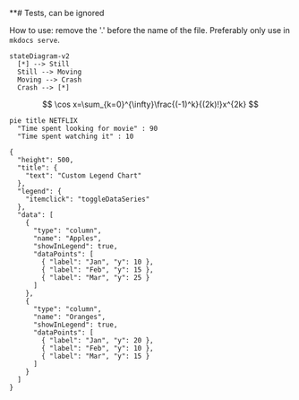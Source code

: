 **# Tests, can be ignored

How to use:
remove the '.' before the name of the file. Preferably only use in `mkdocs serve`.

<!-- Could use some work on the themes, but it isn't an issue -->
```mermaid
stateDiagram-v2
  [*] --> Still
  Still --> Moving
  Moving --> Crash
  Crash --> [*]

```

<!-- Nice KaTeX works -->
$$
\cos x=\sum_{k=0}^{\infty}\frac{(-1)^k}{(2k)!}x^{2k}
$$

```mermaid
pie title NETFLIX
  "Time spent looking for movie" : 90
  "Time spent watching it" : 10
```

```canvasjs
{
  "height": 500,
  "title": {
    "text": "Custom Legend Chart"
  },
  "legend": {
    "itemclick": "toggleDataSeries"
  },
  "data": [
    {
      "type": "column",
      "name": "Apples",
      "showInLegend": true,
      "dataPoints": [
        { "label": "Jan", "y": 10 },
        { "label": "Feb", "y": 15 },
        { "label": "Mar", "y": 25 }
      ]
    },
    {
      "type": "column",
      "name": "Oranges",
      "showInLegend": true,
      "dataPoints": [
        { "label": "Jan", "y": 20 },
        { "label": "Feb", "y": 10 },
        { "label": "Mar", "y": 15 }
      ]
    }
  ]
}
```
